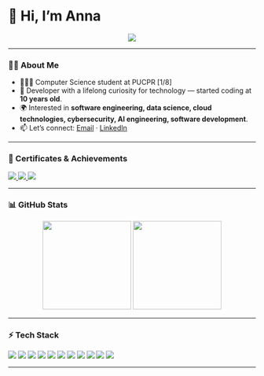 # 🌿 Hi, I’m Anna  

<p align="center">
    <a href="https://github.com/naboo-coding">
        <img src="https://readme-typing-svg.herokuapp.com?font=Time+New+Roman&color=8A9A5B&size=25&center=true&vCenter=true&width=600&height=100&lines=0101011101100101011011000110001101101111011011010110010100100001">
    </a>
</p>

---




### 👩‍💻 About Me  
- 👩🏻‍🎓 Computer Science student at PUCPR [1/8]
- 🚀 Developer with a lifelong curiosity for technology — started coding at **10 years old**.  
- 🌍 Interested in **software engineering, data science, cloud technologies, cybersecurity, AI engineering, software development**.  
- 📫 Let’s connect: [Email](mailto:anna.beatriz.gamba@gmail.com) · [LinkedIn](https://www.linkedin.com/in/anna-beatriz-g-muller)  

---



### 📜 Certificates & Achievements  
<p>
  <a href="https://www.credly.com/badges/06893346-5d91-4783-99ac-21b4beaecf71/linked_in_profile" target="_blank">
    <img src="https://img.shields.io/badge/Cisco-CCNA%20Intro%20to%20Networks-1ba0d7?style=for-the-badge&logo=cisco&logoColor=white"/>
  </a>
  <a href="https://www.credly.com/badges/3d4031bb-5569-488f-aade-82d1a5091eb3/linked_in_profile" target="_blank">
    <img src="https://img.shields.io/badge/Cisco-Network%20Defense-1ba0d7?style=for-the-badge&logo=cisco&logoColor=white"/>
  </a>
  <a href="https://www.udemy.com/certificate/UC-fa53f8fd-e140-43a9-b99e-7a8d0e55dbf3/" target="_blank">
    <img src="https://img.shields.io/badge/Udemy-Agile%20%26%20Scrum%20Business%20Analyst-purple?style=for-the-badge&logo=udemy"/>
  </a>
</p>

---



### 📊 GitHub Stats  
<div align="center">
  <img height="180em" src="https://github-readme-stats.vercel.app/api?username=naboo-coding&show_icons=true&theme=merko&count_private=true&include_all_commits=true" />
  <img height="180em" src="https://github-readme-stats.vercel.app/api/top-langs/?username=naboo-coding&layout=compact&theme=merko&count_private=true&langs_count=10" />
</div>  

---


### ⚡ Tech Stack  
<p>
  <img src="https://img.shields.io/badge/Python-3776AB?style=for-the-badge&logo=python&logoColor=white"/>
  <img src="https://img.shields.io/badge/JavaScript-F7DF1E?style=for-the-badge&logo=javascript&logoColor=black"/>
  <img src="https://img.shields.io/badge/TypeScript-3178C6?style=for-the-badge&logo=typescript&logoColor=white"/>
  <img src="https://img.shields.io/badge/React-20232A?style=for-the-badge&logo=react&logoColor=61DAFB"/>
  <img src="https://img.shields.io/badge/Node.js-43853D?style=for-the-badge&logo=node.js&logoColor=white"/>
  <img src="https://img.shields.io/badge/PostgreSQL-316192?style=for-the-badge&logo=postgresql&logoColor=white"/>
  <img src="https://img.shields.io/badge/C++-00599C?style=for-the-badge&logo=c%2B%2B&logoColor=white"/>
  <img src="https://img.shields.io/badge/C%23-239120?style=for-the-badge&logo=c-sharp&logoColor=white"/>
  <img src="https://img.shields.io/badge/Rust-000000?style=for-the-badge&logo=rust&logoColor=white"/>
  <img src="https://img.shields.io/badge/Git-F05032?style=for-the-badge&logo=git&logoColor=white"/>
  <img src="https://img.shields.io/badge/Docker-2496ED?style=for-the-badge&logo=docker&logoColor=white"/>
</p>

---
